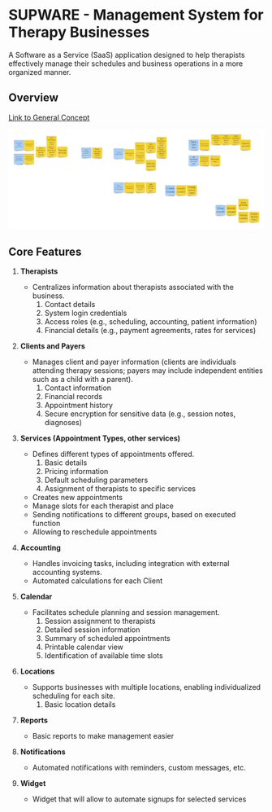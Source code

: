 # SUPWARE - Management System for Therapy Businesses

A Software as a Service (SaaS) application designed to help therapists effectively manage their schedules and business operations in a more organized manner.

## Overview

[Link to General Concept](https://miro.com/app/board/uXjVNlyGhgY=/?share_link_id=631929838678)

![Event storming session](/docs/TBManagement%20-%20Appointments.jpg "Event storming session")

## Core Features

1. **Therapists**
    - Centralizes information about therapists associated with the business.
        1. Contact details
        2. System login credentials
        3. Access roles (e.g., scheduling, accounting, patient information)
        4. Financial details (e.g., payment agreements, rates for services)

2. **Clients and Payers**
    - Manages client and payer information (clients are individuals attending therapy sessions; payers may include independent entities such as a child with a parent).
        1. Contact information
        2. Financial records
        3. Appointment history
        4. Secure encryption for sensitive data (e.g., session notes, diagnoses)

3. **Services (Appointment Types, other services)**
    - Defines different types of appointments offered.
        1. Basic details
        2. Pricing information
        3. Default scheduling parameters
        4. Assignment of therapists to specific services
    - Creates new appointments 
    - Manage slots for each therapist and place
    - Sending notifications to different groups, based on executed function
    - Allowing to reschedule appointments 

4. **Accounting**
    - Handles invoicing tasks, including integration with external accounting systems.
    - Automated calculations for each Client

5. **Calendar**
    - Facilitates schedule planning and session management.
        1. Session assignment to therapists
        2. Detailed session information
        3. Summary of scheduled appointments
        4. Printable calendar view
        5. Identification of available time slots

6. **Locations**
    - Supports businesses with multiple locations, enabling individualized scheduling for each site.
        1. Basic location details

7. **Reports**
    - Basic reports to make management easier 

8. **Notifications** 
   - Automated notifications with reminders, custom messages, etc. 

9. **Widget** 
   - Widget that will allow to automate signups for selected services 
